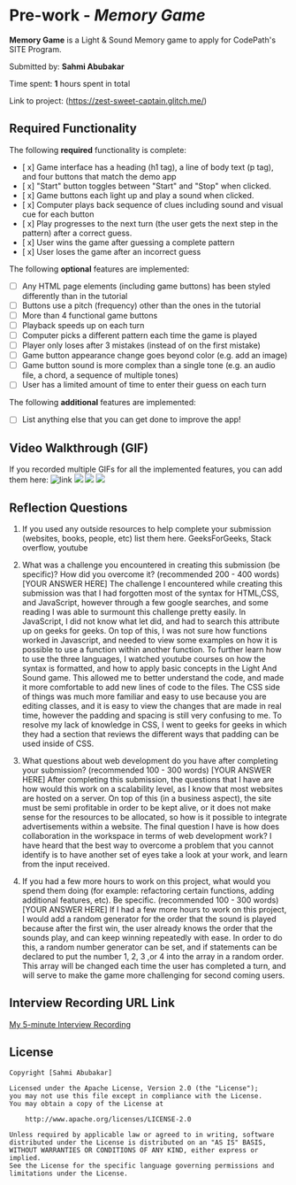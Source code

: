 # Pre-work - *Memory Game*

**Memory Game** is a Light & Sound Memory game to apply for CodePath's SITE Program. 

Submitted by: **Sahmi Abubakar**

Time spent: **1** hours spent in total

Link to project: (https://zest-sweet-captain.glitch.me/)

## Required Functionality

The following **required** functionality is complete:

* [ x] Game interface has a heading (h1 tag), a line of body text (p tag), and four buttons that match the demo app
* [ x] "Start" button toggles between "Start" and "Stop" when clicked. 
* [ x] Game buttons each light up and play a sound when clicked. 
* [ x] Computer plays back sequence of clues including sound and visual cue for each button
* [ x] Play progresses to the next turn (the user gets the next step in the pattern) after a correct guess. 
* [ x] User wins the game after guessing a complete pattern
* [ x] User loses the game after an incorrect guess

The following **optional** features are implemented:

* [ ] Any HTML page elements (including game buttons) has been styled differently than in the tutorial
* [ ] Buttons use a pitch (frequency) other than the ones in the tutorial
* [ ] More than 4 functional game buttons
* [ ] Playback speeds up on each turn
* [ ] Computer picks a different pattern each time the game is played
* [ ] Player only loses after 3 mistakes (instead of on the first mistake)
* [ ] Game button appearance change goes beyond color (e.g. add an image)
* [ ] Game button sound is more complex than a single tone (e.g. an audio file, a chord, a sequence of multiple tones)
* [ ] User has a limited amount of time to enter their guess on each turn

The following **additional** features are implemented:

- [ ] List anything else that you can get done to improve the app!

## Video Walkthrough (GIF)

If you recorded multiple GIFs for all the implemented features, you can add them here:
![link](https://drive.google.com/file/d/1NDVJ0_r3_5x56x9YakINyH5QmG1D2wU3/view?usp=sharing)
![](gif2-link-here)
![](gif3-link-here)
![](gif4-link-here)

## Reflection Questions
1. If you used any outside resources to help complete your submission (websites, books, people, etc) list them here. 
GeeksForGeeks, Stack overflow, youtube

2. What was a challenge you encountered in creating this submission (be specific)? How did you overcome it? (recommended 200 - 400 words) 
[YOUR ANSWER HERE]
The challenge I encountered while creating this submission was that I had forgotten most of the syntax for HTML,CSS, and JavaScript, however through a few google searches, and some reading I was able to surmount this challenge pretty easily. In JavaScript, I did not know what let did, and had to search this attribute up on geeks for geeks. On top of this, I was not sure how functions worked in Javascript, and needed to view some examples on how it is possible to use a function within another function. To further learn how to use the three languages, I watched youtube courses on how the syntax is formatted, and how to apply basic concepts in the Light And Sound game. This allowed me to better understand the code, and made it more comfortable to add new lines of code to the files. The CSS side of things was much more familiar and easy to use because you are editing classes, and it is easy to view the changes that are made in real time, however the padding and spacing is still very confusing to me. To resolve my lack of knowledge in CSS, I went to geeks for geeks in which they had a section that reviews the different ways that padding can be used inside of CSS. 
3. What questions about web development do you have after completing your submission? (recommended 100 - 300 words) 
[YOUR ANSWER HERE]
After completing this submission, the questions that I have are how would this work on a scalability level, as I know that most websites are hosted on a server. On top of this (in a business aspect), the site must be semi profitable in order to be kept alive, or it does not make sense for the resources to be allocated, so how is it possible to integrate advertisements within a website. The final question I have is how does collaboration in the workspace in terms of web development work? I have heard that the best way to overcome a problem that you cannot identify is to have another set of eyes take a look at your work, and learn from the input received.

4. If you had a few more hours to work on this project, what would you spend them doing (for example: refactoring certain functions, adding additional features, etc). Be specific. (recommended 100 - 300 words) 
[YOUR ANSWER HERE]
If I had a few more hours to work on this project, I would add a random generator for the order that the sound is played because after the first win, the user already knows the order that the sounds play, and can keep winning repeatedly with ease. In order to do this, a random number generator can be set, and if statements can be declared to put the number 1, 2, 3 ,or 4 into the array in a random order. This array will be changed each time the user has completed a turn, and will serve to make the game more challenging for second coming users.


## Interview Recording URL Link

[My 5-minute Interview Recording](https://youtu.be/IyimLQZa99o)


## License

    Copyright [Sahmi Abubakar]

    Licensed under the Apache License, Version 2.0 (the "License");
    you may not use this file except in compliance with the License.
    You may obtain a copy of the License at

        http://www.apache.org/licenses/LICENSE-2.0

    Unless required by applicable law or agreed to in writing, software
    distributed under the License is distributed on an "AS IS" BASIS,
    WITHOUT WARRANTIES OR CONDITIONS OF ANY KIND, either express or implied.
    See the License for the specific language governing permissions and
    limitations under the License.
